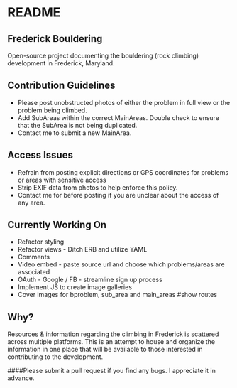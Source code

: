 # README

## Frederick Bouldering
Open-source project documenting the bouldering (rock climbing) development in Frederick, Maryland.

## Contribution Guidelines
* Please post unobstructed photos of either the problem in full view or the problem being climbed.
* Add SubAreas within the correct MainAreas. Double check to ensure that the SubArea is not being duplicated.
* Contact me to submit a new MainArea.

## Access Issues
* Refrain from posting explicit directions or GPS coordinates for problems or areas with sensitive access
* Strip EXIF data from photos to help enforce this policy.
* Contact me for before posting if you are unclear about the access of any area.

## Currently Working On
* Refactor styling
* Refactor views - Ditch ERB and utilize YAML
* Comments
* Video embed - paste source url and choose which problems/areas are associated
* OAuth - Google / FB - streamline sign up process
* Implement JS to create image galleries
* Cover images for bproblem, sub_area and main_areas #show routes

## Why?
Resources & information regarding the climbing in Frederick is scattered across multiple platforms.
This is an attempt to house and organize the information in one place that will be available to those
interested in contributing to the development.

####Please submit a pull request if you find any bugs. I appreciate it in advance.
